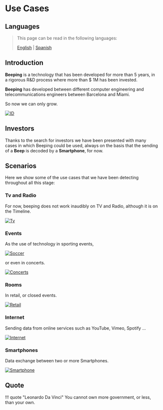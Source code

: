 # Use Cases

## Languages

> This page can be read in the following languages:
>  
> [English](https://docs.beeping.land/use-cases) | [Spanish](https://docs-es.beeping.land/use-cases)

## Introduction

**Beeping** is a technology that has been developed for more than 5 years, in a rigorous R&D process where more than $ 1M has been invested.

**Beeping** has developed between different computer engineering and telecommunications engineers between Barcelona and Miami.

So now we can only grow.

[![ID](/assets/images/deck/beeping.016.jpeg)](/assets/images/deck/beeping.016.jpeg)

## Investors

Thanks to the search for investors we have been presented with many cases in which Beeping could be used, always on the basis that the sending of a **Beep** is decoded by a **Smartphone**, for now.

## Scenarios

Here we show some of the use cases that we have been detecting throughout all this stage:

### Tv and Radio

For now, beeping does not work inaudibly on TV and Radio, although it is on the Timeline.

[![Tv](/assets/images/deck/beeping.008.jpeg)](/assets/images/deck/beeping.008.jpeg)

### Events

As the use of technology in sporting events,

[![Soccer](/assets/images/deck/beeping.009.jpeg)](/assets/images/deck/beeping.009.jpeg)

or even in concerts.

[![Concerts](/assets/images/deck/beeping.011.jpeg)](/assets/images/deck/beeping.011.jpeg)

### Rooms

In retail, or closed events.

[![Retail](/assets/images/deck/beeping.010.jpeg)](/assets/images/deck/beeping.010.jpeg)

### Internet

Sending data from online services such as YouTube, Vimeo, Spotify ...

[![Internet](/assets/images/deck/beeping.012.jpeg)](/assets/images/deck/beeping.012.jpeg)

### Smartphones

Data exchange between two or more Smartphones.

[![Smartphone](/assets/images/deck/beeping.013.jpeg)](/assets/images/deck/beeping.013.jpeg)

## Quote

!!! quote "Leonardo Da Vinci"
    You cannot own more government, or less, than your own.
